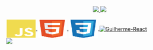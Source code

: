 <div align="center">
  <a href="https://github.com/Guilherme-Barreto" style="display: inline_block">
  <img height="180em" src="https://github-readme-stats.vercel.app/api?username=Guilherme-Barreto&show_icons=true&theme=dark&include_all_commits=true&count_private=true"/>
  <img height="180em" src="https://github-readme-stats.vercel.app/api/top-langs/?username=Guilherme-Barreto&layout=compact&langs_count=7&theme=dark"/>
</div>
<div style="display: inline_block"><br>
  <img align="center" alt="Guilherme-JS" height="50" width="80" src="https://raw.githubusercontent.com/devicons/devicon/master/icons/javascript/javascript-plain.svg">
  <img align="center" alt="Guilherme-HTML" height="50" width="80" src="https://raw.githubusercontent.com/devicons/devicon/master/icons/html5/html5-original.svg">
  <img align="center" alt="Guilherme-CSS" height="50" width="80" src="https://raw.githubusercontent.com/devicons/devicon/master/icons/css3/css3-original.svg">
  <img align="center" alt="Guilherme-React" height="50" width="80" src="https://cdn.jsdelivr.net/gh/devicons/devicon/icons/react/react-original.svg">
</div>

<div align="flex-end">
  <img src="https://media.tenor.com/pZoT57d47lYAAAAM/hanako-kun-toilet-bound-hanako-kun-characters.gif" height="180em">
</div>
